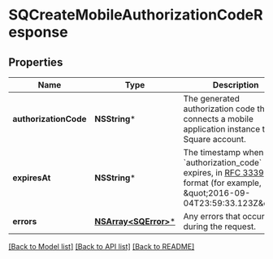 # SQCreateMobileAuthorizationCodeResponse

## Properties
Name | Type | Description | Notes
------------ | ------------- | ------------- | -------------
**authorizationCode** | **NSString*** | The generated authorization code that connects a mobile application instance to a Square account. | [optional] 
**expiresAt** | **NSString*** | The timestamp when &#x60;authorization_code&#x60; expires, in [RFC 3339](https://tools.ietf.org/html/rfc3339) format (for example, \&quot;2016-09-04T23:59:33.123Z\&quot;). | [optional] 
**errors** | [**NSArray&lt;SQError&gt;***](SQError.md) | Any errors that occurred during the request. | [optional] 

[[Back to Model list]](../README.md#documentation-for-models) [[Back to API list]](../README.md#documentation-for-api-endpoints) [[Back to README]](../README.md)


